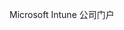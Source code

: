<Token xmlns:xlink="http://www.w3.org/1999/xlink">Microsoft Intune 公司门户</Token>

<!--HONumber=Jun16_HO4-->


